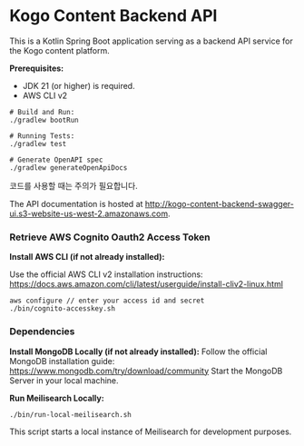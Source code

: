 # Kogo Content Backend API

This is a Kotlin Spring Boot application serving as a backend API service for the Kogo content platform.

**Prerequisites:**
- JDK 21 (or higher) is required.
- AWS CLI v2



```
# Build and Run:
./gradlew bootRun

# Running Tests:
./gradlew test

# Generate OpenAPI spec
./gradlew generateOpenApiDocs
```
코드를 사용할 때는 주의가 필요합니다.

The API documentation is hosted at
http://kogo-content-backend-swagger-ui.s3-website-us-west-2.amazonaws.com.

### Retrieve AWS Cognito Oauth2 Access Token

**Install AWS CLI (if not already installed):**

Use the official AWS CLI v2 installation instructions: https://docs.aws.amazon.com/cli/latest/userguide/install-cliv2-linux.html
```
aws configure // enter your access id and secret
./bin/cognito-accesskey.sh
```

### Dependencies

**Install MongoDB Locally (if not already installed):**
Follow the official MongoDB installation guide: https://www.mongodb.com/try/download/community
Start the MongoDB Server in your local machine.

**Run Meilisearch Locally:**
```
./bin/run-local-meilisearch.sh
```
This script starts a local instance of Meilisearch for development purposes.
